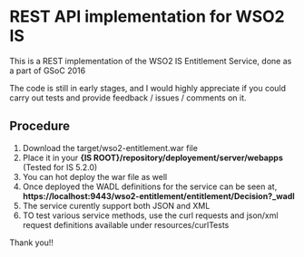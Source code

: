 REST API implementation for WSO2 IS 
===================================

This is a REST implementation of the WSO2 IS Entitlement Service, done as a part of GSoC 2016

The code is still in early stages, and I would highly appreciate if you could carry out tests and provide feedback / issues / comments on it.

Procedure
--------

1. Download the target/wso2-entitlement.war file
2. Place it in your **{IS ROOT}/repository/deployement/server/webapps** (Tested for IS 5.2.0)
3. You can hot deploy the war file as well
4. Once deployed the WADL definitions for the service can be seen at, **https://localhost:9443/wso2-entitlement/entitlement/Decision?_wadl**
5. The service curently support both JSON and XML
6. TO test various service methods, use the curl requests and json/xml request definitions available under resources/curlTests

Thank you!!
